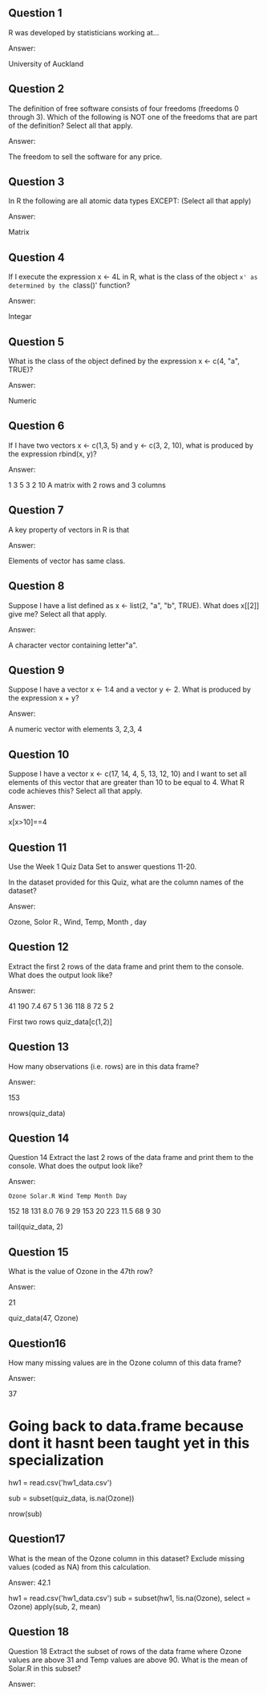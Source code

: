 Question 1
----------
R was developed by statisticians working at...

Answer:

University of Auckland

Question 2
----------
The definition of free software consists of four freedoms (freedoms 0 through 3). Which of the following is NOT one of the freedoms that are part of the definition? Select all that apply.

Answer:

The freedom to sell the software for any price.

Question 3
-----------------
In R the following are all atomic data types EXCEPT: (Select all that apply)

Answer:

Matrix

Question 4
---------------
If I execute the expression x <- 4L in R, what is the class of the object `x' as determined by the `class()' function?

Answer:

Integar

Question 5
-------------
What is the class of the object defined by the expression x <- c(4, "a", TRUE)?

Answer:

Numeric

Question 6
------------------
If I have two vectors x <- c(1,3, 5) and y <- c(3, 2, 10), what is produced by the expression rbind(x, y)?

Answer:

1 3 5
3 2 10
A matrix with 2 rows and 3 columns

Question 7
----------
A key property of vectors in R is that

Answer:

Elements of vector has same class.

Question 8
-------------

Suppose I have a list defined as x <- list(2, "a", "b", TRUE). What does x[[2]] give me? Select all that apply.

Answer:

A character vector containing letter"a".

Question 9
----------
Suppose I have a vector x <- 1:4 and a vector y <- 2. What is produced by the expression x + y?

Answer:

A numeric vector with elements 3, 2,3, 4

Question 10
------------

Suppose I have a vector x <- c(17, 14, 4, 5, 13, 12, 10) and I want to set all elements of this vector that are greater than 10 to be equal to 4. What R code achieves this? Select all that apply.

Answer:

x[x>10]==4

Question 11
----------------

Use the Week 1 Quiz Data Set to answer questions 11-20.

In the dataset provided for this Quiz, what are the column names of the dataset?

Answer:

Ozone, Solor R., Wind, Temp, Month , day

Question 12
--------------

Extract the first 2 rows of the data frame and print them to the console. What does the output look like?

Answer:

41	190	7.4	67	5	1
36	118	8  	72	5	2

 First two rows 
quiz_data[c(1,2)]

Question 13
------------

How many observations (i.e. rows) are in this data frame?

Answer:

153

nrows(quiz_data)

Question 14
------------

Question 14
Extract the last 2 rows of the data frame and print them to the console. What does the output look like?

Answer:

    Ozone Solar.R Wind Temp Month Day
152    18     131  8.0   76     9  29
153    20     223 11.5   68     9  30

 tail(quiz_data, 2)

Question 15
------------

What is the value of Ozone in the 47th row?

Answer:

21

quiz_data(47, Ozone)

Question16
-------------

How many missing values are in the Ozone column of this data frame?

Answer:

37

# Going back to data.frame because dont it hasnt been taught yet in this specialization
hw1 = read.csv('hw1_data.csv')

sub = subset(quiz_data, is.na(Ozone))

nrow(sub)

Question17
-----------

What is the mean of the Ozone column in this dataset? Exclude missing values (coded as NA) from this calculation.

Answer:
42.1

hw1 = read.csv('hw1_data.csv')
sub = subset(hw1, !is.na(Ozone), select = Ozone)
apply(sub, 2, mean) 

Question 18
-------------

Question 18
Extract the subset of rows of the data frame where Ozone values are above 31 and Temp values are above 90. What is the mean of Solar.R in this subset?

Answer:








